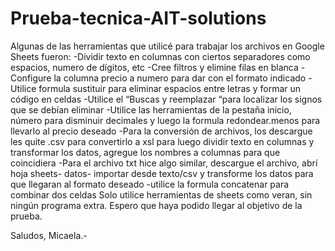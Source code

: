 # Prueba-tecnica-AIT-solutions
Algunas de las herramientas que utilicé para trabajar los archivos en Google Sheets fueron: 
-Dividir texto en columnas con ciertos separadores como espacios, numero de dígitos, etc
-Cree filtros y elimine filas en blanca 
-Configure la columna precio a numero para dar con el formato indicado
-Utilice formula sustituir para eliminar espacios entre letras y formar un código en celdas 
-Utilice el “Buscas y reemplazar “para localizar los signos que se debían eliminar 
-Utilice las herramientas de la pestaña inicio, número para disminuir decimales y luego la formula redondear.menos para llevarlo al precio deseado
-Para la conversión de archivos, los descargue les quite .csv para convertirlo a xsl para luego dividir texto en columnas y transformar los datos, agregue los nombres a columnas para que coincidiera 
-Para el archivo txt hice algo similar, descargue el archivo, abrí hoja sheets- datos- importar desde texto/csv y transforme los datos para que llegaran al formato deseado
-utilice la formula concatenar para combinar dos celdas 
Solo utilice herramientas de sheets como veran, sin ningún programa extra.
Espero que haya podido llegar al objetivo de la prueba. 

Saludos, Micaela.- 
